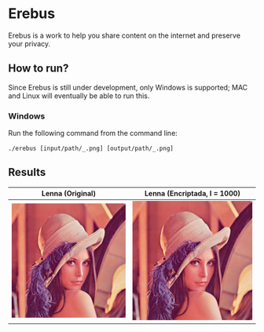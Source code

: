# Erebus

Erebus is a work to help you share content on the internet and preserve your privacy.

## How to run?

Since Erebus is still under development, only Windows is supported; MAC and Linux will eventually be able to run this.

### Windows

Run the following command from the command line:

```batch
./erebus [input/path/_.png] [output/path/_.png]
```

## Results

| **Lenna (Original)**       | **Lenna (Encriptada, I = 1000)** |
|:--------------------------:|:--------------------------------:|
| ![](./resources/lenna.png) | ![](./resources/lenna.png)       |
